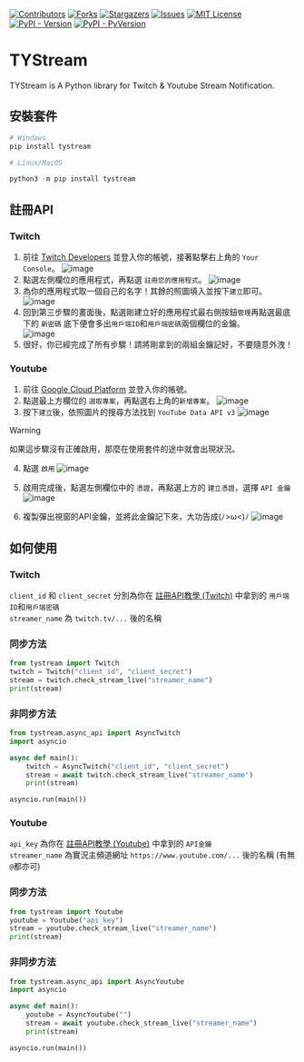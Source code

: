 [![Contributors][contributors-shield]][contributors-url]
[![Forks][forks-shield]][forks-url]
[![Stargazers][stars-shield]][stars-url]
[![Issues][issues-shield]][issues-url]
[![MIT License][license-shield]][license-url]  
[![PyPI - Version][pypi-version-shield]][pypi-url]
[![PyPI - PyVersion][pypi-pyversion-shield]][pypi-url]
# TYStream
TYStream is A Python library for Twitch & Youtube Stream Notification.

## 安裝套件
```python
# Windows
pip install tystream

# Linux/MacOS

python3 -m pip install tystream
```

## 註冊API
### Twitch
1. 前往 [Twitch Developers](https://dev.twitch.tv/) 並登入你的帳號，接著點擊右上角的 `Your Console`。
![image](https://github.com/Mantouisyummy/TYStream/assets/51238168/8d4137a2-fb1c-4c01-8c1a-a03ea181a1b3)
1. 點選左側欄位的應用程式，再點選 `註冊您的應用程式`。
![image](https://github.com/Mantouisyummy/TYStream/assets/51238168/06011479-aa80-4def-a34a-a5f220ad971c)
3. 為你的應用程式取一個自己的名字！其餘的照圖填入並按下`建立`即可。
![image](https://github.com/Mantouisyummy/TYStream/assets/51238168/12f4e911-abe4-4367-954f-96cacc44f30a)
4. 回到第三步驟的畫面後，點選剛建立好的應用程式最右側按鈕`管理`再點選最底下的 `新密碼`  底下便會多出`用戶端ID`和`用戶端密碼`兩個欄位的金鑰。  
![image](https://github.com/Mantouisyummy/TYStream/assets/51238168/1b8a0c62-31c6-4f00-a456-96c7bf4a46b4)
5. 很好，你已經完成了所有步驟！請將剛拿到的兩組金鑰記好，不要隨意外洩！
### Youtube
1. 前往 [Google Cloud Platform](https://console.cloud.google.com/?hl=zh-tw) 並登入你的帳號。
2. 點選最上方欄位的 `選取專案`，再點選右上角的`新增專案`。
![image](https://github.com/Mantouisyummy/TYStream/assets/51238168/ae2bd559-6a55-4bf8-95d4-86b1e46619b8)
3. 按下`建立`後，依照圖片的搜尋方法找到 `YouTube Data API v3`
![image](https://github.com/Mantouisyummy/TYStream/assets/51238168/2697cab3-3ce5-412c-85b8-64abfad8f91d)
> [!WARNING]
> 如果這步驟沒有正確啟用，那麼在使用套件的途中就會出現狀況。
4. 點選 `啟用`
![image](https://github.com/Mantouisyummy/TYStream/assets/51238168/8fd69240-88db-4d7e-b212-28892b142ade)

5. 啟用完成後，點選左側欄位中的 `憑證`，再點選上方的 `建立憑證`，選擇 `API 金鑰`
![image](https://github.com/Mantouisyummy/TYStream/assets/51238168/47666706-c172-4301-a48c-07108e3926c8)
6. 複製彈出視窗的API金鑰，並將此金鑰記下來，大功告成(ﾉ>ω<)ﾉ
![image](https://github.com/Mantouisyummy/TYStream/assets/51238168/1b7c2f35-440d-475e-a2d5-ee4a5125a5ea)

## 如何使用

### Twitch
`client_id` 和 `client_secret` 分別為你在 <a href="#twitch">註冊API教學 (Twitch)</a> 中拿到的 `用戶端ID`和`用戶端密碼`   
`streamer_name` 為 `twitch.tv/...` 後的名稱
### 同步方法
```py
from tystream import Twitch
twitch = Twitch("client_id", "client_secret")
stream = twitch.check_stream_live("streamer_name")
print(stream)
```
### 非同步方法
```py
from tystream.async_api import AsyncTwitch
import asyncio

async def main():
    twitch = AsyncTwitch("client_id", "client_secret")
    stream = await twitch.check_stream_live("streamer_name")
    print(stream)

asyncio.run(main())
```

### Youtube
`api_key` 為你在 <a href="#youtube">註冊API教學 (Youtube)</a> 中拿到的 `API金鑰`  
`streamer_name` 為實況主頻道網址 `https://www.youtube.com/...` 後的名稱 (有無`@`都亦可)
### 同步方法
```py
from tystream import Youtube
youtube = Youtube("api_key")
stream = youtube.check_stream_live("streamer_name")
print(stream)
```
### 非同步方法
```py
from tystream.async_api import AsyncYoutube
import asyncio

async def main():
    youtube = AsyncYoutube("")
    stream = await youtube.check_stream_live("streamer_name")
    print(stream)

asyncio.run(main())
```
<!-- SHIELDS -->

[pypi-pyversion-shield]: https://img.shields.io/pypi/pyversions/tystream?style=for-the-badge

[pypi-version-shield]: https://img.shields.io/pypi/v/tystream?style=for-the-badge&color=green

[pypi-url]: https://pypi.org/project/tystream/

[contributors-shield]: https://img.shields.io/github/contributors/Mantouisyummy/TYStream.svg?style=for-the-badge

[contributors-url]: https://github.com/Mantouisyummy/TYStream/graphs/contributors

[forks-shield]: https://img.shields.io/github/forks/Mantouisyummy/TYStream.svg?style=for-the-badge

[forks-url]: https://github.com/Mantouisyummy/TYStream/network/members

[stars-shield]: https://img.shields.io/github/stars/Mantouisyummy/TYStream.svg?style=for-the-badge

[stars-url]: https://github.com/Mantouisyummy/TYStream/stargazers

[issues-shield]: https://img.shields.io/github/issues/Mantouisyummy/TYStream.svg?style=for-the-badge

[issues-url]: https://github.com/Mantouisyummy/TYStream/issues

[license-shield]: https://img.shields.io/github/license/Mantouisyummy/TYStream.svg?style=for-the-badge

[license-url]: https://github.com/Mantouisyummy/TYStream/blob/main/LICENSE.txt